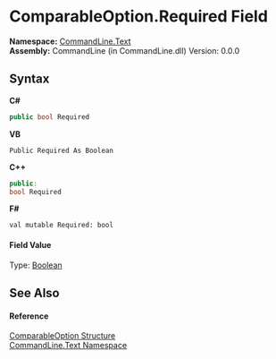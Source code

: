 # ComparableOption.Required Field
 

**Namespace:**&nbsp;<a href="N_CommandLine_Text">CommandLine.Text</a><br />**Assembly:**&nbsp;CommandLine (in CommandLine.dll) Version: 0.0.0

## Syntax

**C#**<br />
``` C#
public bool Required
```

**VB**<br />
``` VB
Public Required As Boolean
```

**C++**<br />
``` C++
public:
bool Required
```

**F#**<br />
``` F#
val mutable Required: bool
```


#### Field Value
Type: <a href="https://docs.microsoft.com/dotnet/api/system.boolean" target="_blank">Boolean</a>

## See Also


#### Reference
<a href="T_CommandLine_Text_ComparableOption">ComparableOption Structure</a><br /><a href="N_CommandLine_Text">CommandLine.Text Namespace</a><br />